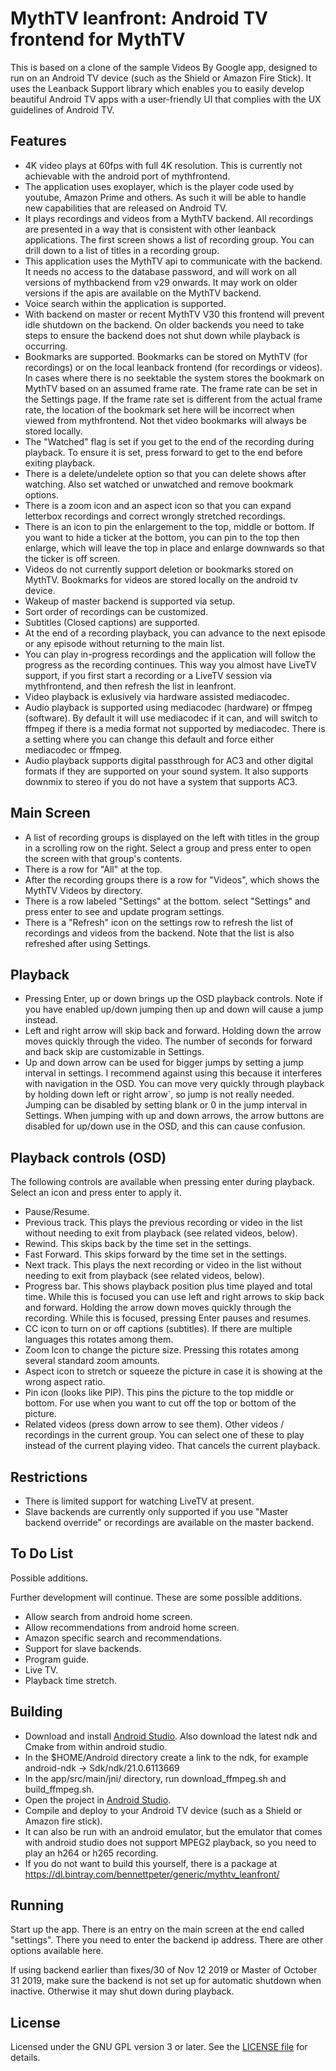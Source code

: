 # MythTV leanfront: Android TV frontend for MythTV

This is based on a clone of the sample Videos By Google app, designed to run on an Android TV device (such as the Shield or Amazon Fire Stick). It uses the Leanback Support library which enables you to easily develop beautiful Android TV apps with a user-friendly UI that complies with the UX guidelines of Android TV.


## Features

- 4K video plays at 60fps with full 4K resolution. This is currently not achievable with the android port of mythfrontend.
- The application uses exoplayer, which is the player code used by youtube, Amazon Prime and others. As such it will be able to handle new capabilities that are released on Android TV.
- It plays recordings and videos from a MythTV backend. All recordings are presented in a way that is consistent with other leanback applications. The first screen shows a list of recording group. You can drill down to a list of titles in a recording group.
- This application uses the MythTV api to communicate with the backend. It needs no access to the database password, and will work on all versions of mythbackend from v29 onwards. It may work on older versions if the apis are available on the MythTV backend.
- Voice search within the application is supported.
- With backend on master or recent MythTV V30 this frontend will prevent idle shutdown on the backend. On older backends you need to take steps to ensure the backend does not shut down while playback is occurring.
- Bookmarks are supported. Bookmarks can be stored on MythTV (for recordings) or on the local leanback frontend (for recordings or videos). In cases where there is no seektable the system stores the bookmark on MythTV based on an assumed frame rate. The frame rate can be set in the Settings page. If the frame rate set is different from the actual frame rate, the location of the bookmark set here will be incorrect when viewed from mythfrontend. Not thet video bookmarks will always be stored locally.
- The "Watched" flag is set if you get to the end of the recording during playback. To ensure it is set, press forward to get to the end before exiting playback.
- There is a delete/undelete option so that you can delete shows after watching. Also set watched or unwatched and remove bookmark options.
- There is a zoom icon and an aspect icon so that you can expand letterbox recordings and correct wrongly stretched recordings.
- There is an icon to pin the enlargement to the top, middle or bottom. If you want to hide a ticker at the bottom, you can pin to the top then enlarge, which will leave the top in place and enlarge downwards so that the ticker is off screen.
- Videos do not currently support deletion or bookmarks stored on MythTV. Bookmarks for videos are stored locally on the android tv device.
- Wakeup of master backend is supported via setup.
- Sort order of recordings can be customized.
- Subtitles (Closed captions) are supported.
- At the end of a recording playback, you can advance to the next episode or any episode without returning to the main list.
- You can play in-progress recordings and the application will follow the progress as the recording continues. This way you almost have LiveTV support, if you first start a recording or a LiveTV session via mythfrontend, and then refresh the list in leanfront.
- Video playback is exlusively via hardware assisted mediacodec.
- Audio playback is supported using mediacodec (hardware) or ffmpeg (software). By default it will use mediacodec if it can, and will switch to ffmpeg if there is a media format not supported by mediacodec. There is a setting where you can change this default and force either mediacodec or ffmpeg.
- Audio playback supports digital passthrough for AC3 and other digital formats if they are supported on your sound system. It also supports downmix to stereo if you do not have a system that supports AC3.

## Main Screen

- A list of recording groups is displayed on the left with titles in the group in a scrolling row on the right. Select a group and press enter to open the screen with that group's contents.
- There is a row for "All" at the top.
- After the recording groups there is a row for "Videos", which shows the MythTV Videos by directory.
- There is a row labeled "Settings" at the bottom. select "Settings" and press enter to see and update program settings.
- There is a "Refresh" icon on the settings row to refresh the list of recordings and videos from the backend. Note that the list is also refreshed after using Settings.

## Playback

- Pressing Enter, up or down brings up the OSD playback controls. Note if you have enabled up/down jumping then up and down will cause a jump instead.
- Left and right arrow will skip back and forward. Holding down the arrow moves quickly through the video. The number of seconds for forward and back skip are customizable in Settings.
- Up and down arrow can be used for bigger jumps by setting a jump interval in settings. I recommend against using this because it interferes with navigation in the OSD. You can move very quickly through playback by holding down left or right arrow`, so jump is not really needed. Jumping can be disabled by setting blank or 0 in the jump interval in Settings. When jumping with up and down arrows, the arrow buttons are disabled for up/down use in the OSD, and this can cause confusion.

## Playback controls (OSD)

The following controls are available when pressing enter during playback. Select an icon and press enter to apply it.

- Pause/Resume.
- Previous track. This plays the previous recording or video in the list without needing to exit from playback (see related videos, below).
- Rewind. This skips back by the time set in the settings.
- Fast Forward. This skips forward by the time set in the settings.
- Next track. This plays the next recording or video in the list without needing to exit from playback (see related videos, below).
- Progress bar. This shows playback position plus time played and total time. While this is focused you can use left and right arrows to skip back and forward. Holding the arrow down moves quickly through the recording. While this is focused, pressing Enter pauses and resumes.
- CC icon to turn on or off captions (subtitles). If there are multiple languages this rotates among them.
- Zoom Icon to change the picture size. Pressing this rotates among several standard zoom amounts.
- Aspect icon to stretch or squeeze the picture in case it is showing at the wrong aspect ratio.
- Pin icon (looks like PIP). This pins the picture to the top middle or bottom. For use when you want to cut off the top or bottom of the picture.
- Related videos (press down arrow to see them). Other videos / recordings in the current group. You can select one of these to play instead of the current playing video. That cancels the current playback.

## Restrictions

- There is limited support for watching LiveTV at present.
- Slave backends are currently only supported if you use "Master backend override" or recordings are available on the master backend.

## To Do List

Possible additions.

Further development will continue. These are some possible additions.

- Allow search from android home screen.
- Allow recommendations from android home screen.
- Amazon specific search and recommendations.
- Support for slave backends.
- Program guide.
- Live TV.
- Playback time stretch.

## Building

- Download and install [Android Studio][studio]. Also download the latest ndk and Cmake from within android studio.
- In the $HOME/Android directory create a link to the ndk, for example android-ndk -> Sdk/ndk/21.0.6113669
- In the app/src/main/jni/ directory, run download_ffmpeg.sh and build_ffmpeg.sh.
- Open the project in [Android Studio][studio].
- Compile and deploy to your Android TV device (such as a Shield or Amazon fire stick). 
- It can also be run with an android emulator, but the emulator that comes with android studio does not support MPEG2 playback, so you need to play an h264 or h265 recording.
- If you do not want to build this yourself, there is a package at https://dl.bintray.com/bennettpeter/generic/mythtv_leanfront/

## Running

Start up the app. There is an entry on the main screen at the end called "settings". There you need to enter the backend ip address. There are other options available here.

If using backend earlier than fixes/30 of Nov 12 2019 or Master of October 31 2019, make sure the backend is not set up for automatic shutdown when inactive. Otherwise it may shut down during playback.

## License

Licensed under the GNU GPL version 3 or later. See the [LICENSE file][license] for details.

[studio]: https://developer.android.com/tools/studio/index.html
[license]: LICENSE
